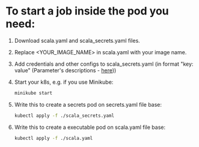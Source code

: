# To start a job inside the pod you need:
1) Download scala.yaml and scala_secrets.yaml files.
2) Replace <YOUR_IMAGE_NAME> in scala.yaml with your image name.
3) Add credentials and other configs to scala_secrets.yaml (in format "key: value" (Parameter's descriptions - [here](https://github.com/YuliyaValova/DataEngineer_ScalaPractice/blob/master/README.md)))                  
4) Start your k8s, e.g. if you use Minikube:
	```sh
	minikube start
	```
5) Write this to create a secrets pod on secrets.yaml file base:
	```sh
	kubectl apply -f ./scala_secrets.yaml 
	```
	
6) Write this to create a executable pod on scala.yaml file base:
	```sh
	kubectl apply -f ./scala.yaml 
	```

	
